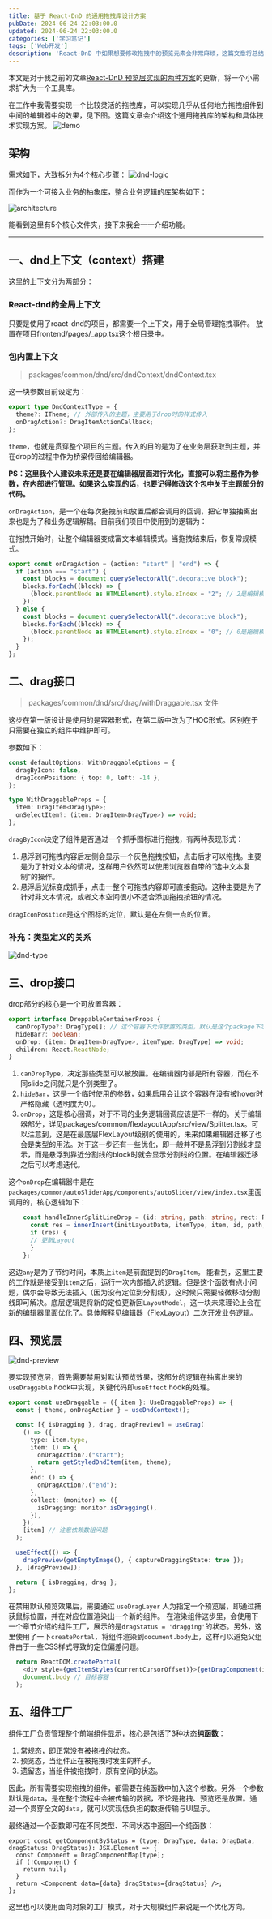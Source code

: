 ```yaml
---
title: 基于 React-DnD 的通用拖拽库设计方案
pubDate: 2024-06-24 22:03:00.0
updated: 2024-06-24 22:03:00.0
categories: ['学习笔记']
tags: ['Web开发']
description: 'React-DnD 中如果想要修改拖拽中的预览元素会非常麻烦，这篇文章将总结一下通用性的实现方案。'
---
```


本文是对于我之前的文章[React-DnD 预览层实现的两种方案](https://blog.ender-wiggin.com/posts/note-react-dnd/)的更新，将一个小需求扩大为一个工具库。

在工作中我需要实现一个比较灵活的拖拽库，可以实现几乎从任何地方拖拽组件到中间的编辑器中的效果，见下图。这篇文章会介绍这个通用拖拽库的架构和具体技术实现方案。
![demo](https://ender-picgo.oss-cn-shenzhen.aliyuncs.com/img/Peek%202024-06-24%2016-19.gif)

## 架构

需求如下，大致拆分为4个核心步骤：
![dnd-logic](https://ender-picgo.oss-cn-shenzhen.aliyuncs.com/img/dnd-logic.png)

而作为一个可接入业务的抽象库，整合业务逻辑的库架构如下：

![architecture](https://ender-picgo.oss-cn-shenzhen.aliyuncs.com/img/dnd-architecture.png)

能看到这里有5个核心文件夹，接下来我会一一介绍功能。

---

## 一、dnd上下文（context）搭建

这里的上下文分为两部分：

### React-dnd的全局上下文

只要是使用了react-dnd的项目，都需要一个上下文，用于全局管理拖拽事件。
放置在项目frontend/pages/_app.tsx这个根目录中。

### 包内置上下文

> packages/common/dnd/src/dndContext/dndContext.tsx

这一块参数目前设定为：

```ts
export type DndContextType = {
  theme?: ITheme; // 外部传入的主题，主要用于drop时的样式传入
  onDragAction?: DragItemActionCallback;
};
```

`theme`，也就是贯穿整个项目的主题。传入的目的是为了在业务层获取到主题，并在drop的过程中作为桥梁传回给编辑器。

**PS：这里我个人建议未来还是要在编辑器层面进行优化，直接可以将主题作为参数，在内部进行管理。如果这么实现的话，也要记得修改这个包中关于主题部分的代码。**

`onDragAction`，是一个在每次拖拽前和放置后都会调用的回调，把它单独抽离出来也是为了和业务逻辑解耦。目前我们项目中使用到的逻辑为：

在拖拽开始时，让整个编辑器变成富文本编辑模式。当拖拽结束后，恢复常规模式。

```ts
export const onDragAction = (action: "start" | "end") => {
  if (action === "start") {
    const blocks = document.querySelectorAll(".decorative_block");
    blocks.forEach((block) => {
      (block.parentNode as HTMLElement).style.zIndex = "2"; // 2是编辑模式
    });
  } else {
    const blocks = document.querySelectorAll(".decorative_block");
    blocks.forEach((block) => {
      (block.parentNode as HTMLElement).style.zIndex = "0"; // 0是拖拽模式
    });
  }
};
```

## 二、drag接口

>packages/common/dnd/src/drag/withDraggable.tsx 文件

这步在第一版设计是使用的是容器形式，在第二版中改为了HOC形式。区别在于只需要在独立的组件中维护即可。

参数如下：

```ts
const defaultOptions: WithDraggableOptions = {
  dragByIcon: false,
  dragIconPosition: { top: 0, left: -14 },
};

type WithDraggableProps = {
  item: DragItem<DragType>;
  onSelectItem?: (item: DragItem<DragType>) => void;
};
```

`dragByIcon`决定了组件是否通过一个抓手图标进行拖拽，有两种表现形式：

1. 悬浮到可拖拽内容后左侧会显示一个灰色拖拽按钮，点击后才可以拖拽。主要是为了针对文本的情况，这样用户依然可以使用浏览器自带的“选中文本复制”的操作。
2. 悬浮后光标变成抓手，点击一整个可拖拽内容即可直接拖动。这种主要是为了针对非文本情况，或者文本空间很小不适合添加拖拽按钮的情况。

`dragIconPosition`是这个图标的定位，默认是在左侧一点的位置。

### 补充：类型定义的关系

![dnd-type](https://ender-picgo.oss-cn-shenzhen.aliyuncs.com/img/dnd-type.png)

## 三、drop接口

drop部分的核心是一个可放置容器：

```ts
export interface DroppableContainerProps {
  canDropType?: DragType[]; // 这个容器下允许放置的类型，默认是这个package下定义的所有类型
  hideBar?: boolean;
  onDrop: (item: DragItem<DragType>, itemType: DragType) => void;
  children: React.ReactNode;
}
```

1. `canDropType`，决定那些类型可以被放置。在编辑器内部是所有容器，而在不同slide之间就只是个别类型了。
2. `hideBar`，这是一个临时使用的参数，如果启用会让这个容器在没有被hover时严格隐藏（透明度为0）。
3. `onDrop`，这是核心回调，对于不同的业务逻辑回调应该是不一样的。关于编辑器部分，详见packages/common/flexlayoutApp/src/view/Splitter.tsx。可以注意到，这是在最底层FlexLayout级别的使用的，未来如果编辑器迁移了也会是类型的用法。对于这一步还有一些优化，即一般并不是悬浮到分割线才显示，而是悬浮到靠近分割线的block时就会显示分割线的位置。在编辑器迁移之后可以考虑迭代。

这个`onDrop`在编辑器中是在`packages/common/autoSliderApp/components/autoSlider/view/index.tsx`里面调用的，核心逻辑如下：

```ts
    const handleInnerSplitLineDrop = (id: string, path: string, rect: Rect, item: any, itemType: any) => {
      const res = innerInsert(initLayoutData, itemType, item, id, path, rect);
      if (res) {
      // 更新Layout
      }
    };
```

这边`any`是为了节约时间，本质上`item`是前面提到的`DragItem`。
能看到，这里主要的工作就是接受到`item`之后，运行一次内部插入的逻辑。但是这个函数有点小问题，偶尔会导致无法插入（因为没有定位到分割线），这时候只需要轻微移动分割线即可解决。底层逻辑是将新的定位更新回`LayoutModel`，这一块未来理论上会在新的编辑器里面优化了。具体解释见编辑器（FlexLayout）二次开发业务逻辑。

## 四、预览层

![dnd-preview](https://ender-picgo.oss-cn-shenzhen.aliyuncs.com/img/dnd-preview.png)

要实现预览层，首先需要禁用对默认预览效果，这部分的逻辑在抽离出来的 `useDraggable` hook中实现，关键代码即`useEffect` hook的处理。

```ts
export const useDraggable = ({ item }: UseDraggableProps) => {
  const { theme, onDragAction } = useDndContext();

  const [{ isDragging }, drag, dragPreview] = useDrag(
    () => ({
      type: item.type,
      item: () => {
        onDragAction?.("start");
        return getStyledDndItem(item, theme);
      },
      end: () => {
        onDragAction?.("end");
      },
      collect: (monitor) => ({
        isDragging: monitor.isDragging(),
      }),
    }),
    [item] // 注意依赖数组问题
  );

  useEffect(() => {
    dragPreview(getEmptyImage(), { captureDraggingState: true });
  }, [dragPreview]);

  return { isDragging, drag };
};
```

在禁用默认预览效果后，需要通过 `useDragLayer` 人为指定一个预览层，即通过捕获鼠标位置，并在对应位置渲染出一个新的组件。
在渲染组件这步里，会使用下一个章节介绍的组件工厂，展示的是`dragStatus = 'dragging'`的状态。另外，这里使用了一下`createPortal`，将组件渲染到`document.body`上，这样可以避免父组件由于一些CSS样式导致的定位偏差问题。

```ts
  return ReactDOM.createPortal(
    <div style={getItemStyles(currentCursorOffset)}>{getDragComponent(itemType as any, item.content)}</div>,
    document.body // 目标容器
  );
```

## 五、组件工厂

组件工厂负责管理整个前端组件显示，核心是包括了3种状态**纯函数**：

1. 常规态，即正常没有被拖拽的状态。
2. 预览态，当组件正在被拖拽时发生的样子。
3. 遗留态，当组件被拖拽时，原有空间的状态。

因此，所有需要实现拖拽的组件，都需要在纯函数中加入这个参数。另外一个参数默认是`data`，是在整个流程中会被传输的数据，不论是拖拽、预览还是放置。通过一个贯穿全文的`data`，就可以实现低负担的数据传输与UI显示。

最终通过一个函数即可在不同类型、不同状态中返回一个纯函数：

```tsx
export const getComponentByStatus = (type: DragType, data: DragData, dragStatus: DragStatus): JSX.Element => {
  const Component = DragComponentMap[type];
  if (!Component) {
    return null;
  }
  return <Component data={data} dragStatus={dragStatus} />;
};
```

这里也可以使用面向对象的工厂模式，对于大规模组件来说是一个优化方向。
